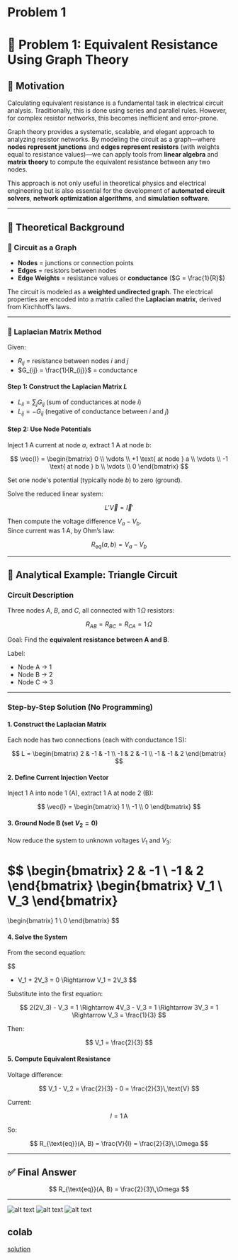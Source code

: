 # Problem 1

# 📐 Problem 1: Equivalent Resistance Using Graph Theory

## 🎯 Motivation

Calculating equivalent resistance is a fundamental task in electrical circuit analysis. Traditionally, this is done using series and parallel rules. However, for complex resistor networks, this becomes inefficient and error-prone.

Graph theory provides a systematic, scalable, and elegant approach to analyzing resistor networks. By modeling the circuit as a graph—where **nodes represent junctions** and **edges represent resistors** (with weights equal to resistance values)—we can apply tools from **linear algebra** and **matrix theory** to compute the equivalent resistance between any two nodes.

This approach is not only useful in theoretical physics and electrical engineering but is also essential for the development of **automated circuit solvers**, **network optimization algorithms**, and **simulation software**.

---

## 📘 Theoretical Background

### 🔗 Circuit as a Graph

- **Nodes** = junctions or connection points  
- **Edges** = resistors between nodes  
- **Edge Weights** = resistance values or **conductance** ($G = \frac{1}{R}$)

The circuit is modeled as a **weighted undirected graph**. The electrical properties are encoded into a matrix called the **Laplacian matrix**, derived from Kirchhoff’s laws.

---

### 🧮 Laplacian Matrix Method

Given:

- $R_{ij}$ = resistance between nodes $i$ and $j$  
- $G_{ij} = \frac{1}{R_{ij}}$ = conductance  

#### Step 1: Construct the Laplacian Matrix $L$

- $L_{ii} = \sum_j G_{ij}$ (sum of conductances at node $i$)  
- $L_{ij} = -G_{ij}$ (negative of conductance between $i$ and $j$)  

#### Step 2: Use Node Potentials

Inject 1 A current at node $a$, extract 1 A at node $b$:

$$
\vec{I} =
\begin{bmatrix}
0 \\
\vdots \\
+1 \text{ at node } a \\
\vdots \\
-1 \text{ at node } b \\
\vdots \\
0
\end{bmatrix}
$$

Set one node's potential (typically node $b$) to zero (ground).

Solve the reduced linear system:

$$
L' \vec{V} = \vec{I}'
$$

Then compute the voltage difference $V_a - V_b$.  
Since current was 1 A, by Ohm’s law:

$$
R_{\text{eq}}(a, b) = V_a - V_b
$$

---

## 🧪 Analytical Example: Triangle Circuit

### Circuit Description

Three nodes $A$, $B$, and $C$, all connected with $1\,\Omega$ resistors:

$$
R_{AB} = R_{BC} = R_{CA} = 1\,\Omega
$$

Goal: Find the **equivalent resistance between A and B**.

Label:

- Node A → 1  
- Node B → 2  
- Node C → 3

---

### Step-by-Step Solution (No Programming)

#### 1. Construct the Laplacian Matrix

Each node has two connections (each with conductance $1\,\text{S}$):

$$
L =
\begin{bmatrix}
2 & -1 & -1 \\
-1 & 2 & -1 \\
-1 & -1 & 2
\end{bmatrix}
$$

#### 2. Define Current Injection Vector

Inject 1 A into node 1 (A), extract 1 A at node 2 (B):

$$
\vec{I} =
\begin{bmatrix}
1 \\
-1 \\
0
\end{bmatrix}
$$

#### 3. Ground Node B (set $V_2 = 0$)

Now reduce the system to unknown voltages $V_1$ and $V_3$:

$$
\begin{bmatrix}
2 & -1 \\
-1 & 2
\end{bmatrix}
\begin{bmatrix}
V_1 \\
V_3
\end{bmatrix}
=
\begin{bmatrix}
1 \\
0
\end{bmatrix}
$$

#### 4. Solve the System

From the second equation:

$$
- V_1 + 2V_3 = 0 \Rightarrow V_1 = 2V_3
$$

Substitute into the first equation:

$$
2(2V_3) - V_3 = 1 \Rightarrow 4V_3 - V_3 = 1 \Rightarrow 3V_3 = 1 \Rightarrow V_3 = \frac{1}{3}
$$

Then:

$$
V_1 = \frac{2}{3}
$$

#### 5. Compute Equivalent Resistance

Voltage difference:

$$
V_1 - V_2 = \frac{2}{3} - 0 = \frac{2}{3}\,\text{V}
$$

Current:

$$
I = 1\,\text{A}
$$

So:

$$
R_{\text{eq}}(A, B) = \frac{V}{I} = \frac{2}{3}\,\Omega
$$

---

## ✅ Final Answer

$$
R_{\text{eq}}(A, B) = \frac{2}{3}\,\Omega
$$

---

![alt text](image.png)
![alt text](image-1.png)
![alt text](image-2.png)

## colab 

[solution](https://colab.research.google.com/drive/1Y8ooW1qSZpVIhneDtzyoEZ23CvHN_rS3?usp=sharing)
